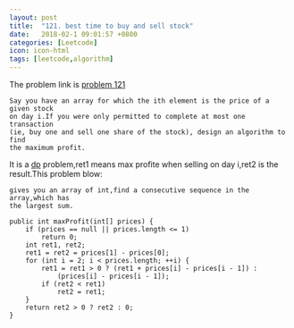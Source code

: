 ```yaml
---
layout: post
title:  "121. best time to buy and sell stock"
date:   2018-02-1 09:01:57 +0800
categories: [Leetcode] 
icon: icon-html
tags: [leetcode,algorithm] 
---
```

The problem link is [problem 121][problem_121]
```
Say you have an array for which the ith element is the price of a given stock
on day i.If you were only permitted to complete at most one transaction
(ie, buy one and sell one share of the stock), design an algorithm to find 
the maximum profit.
```
It is a [dp][dp_problem] problem,ret1 means max profite when selling on day i,ret2 is the result.This problem blow:
```
gives you an array of int,find a consecutive sequence in the array,which has
the largest sum.
```
```
public int maxProfit(int[] prices) {
	if (prices == null || prices.length <= 1)
		return 0;
	int ret1, ret2;
	ret1 = ret2 = prices[1] - prices[0];
	for (int i = 2; i < prices.length; ++i) {
		ret1 = ret1 > 0 ? (ret1 + prices[i] - prices[i - 1]) :
			(prices[i] - prices[i - 1]);
		if (ret2 < ret1)
			ret2 = ret1;
	}
	return ret2 > 0 ? ret2 : 0;
}
```
[problem_121]:https://leetcode.com/problems/best-time-to-buy-and-sell-stock/description/
[dp_problem]:https://en.wikipedia.org/wiki/Dynamic_programming
